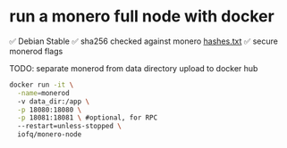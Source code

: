 # run a monero full node with docker

:white_check_mark: Debian Stable
:white_check_mark: sha256 checked against monero [hashes.txt](https://www.getmonero.org/downloads/hashes.txt)
:white_check_mark: secure monerod flags 

TODO: separate monerod from data directory
      upload to docker hub

```bash
docker run -it \
  -name=monerod
  -v data_dir:/app \
  -p 18080:18080 \
  -p 18081:18081 \ #optional, for RPC
  --restart=unless-stopped \ 
  iofq/monero-node
